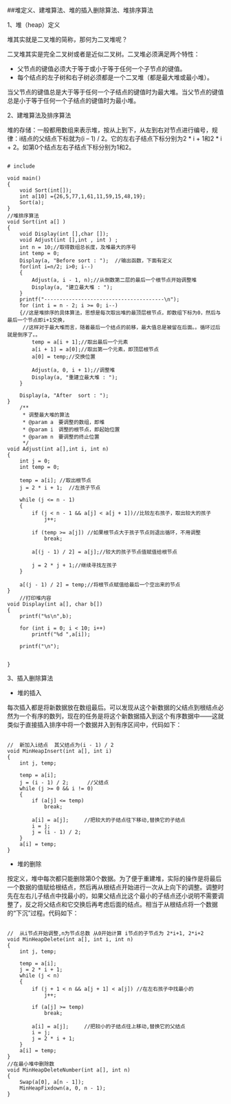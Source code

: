 ##堆定义、建堆算法、堆的插入删除算法、堆排序算法

1、堆（heap）定义

堆其实就是二叉堆的简称，那何为二叉堆呢？

二叉堆其实是完全二叉树或者是近似二叉树。二叉堆必须满足两个特性：

* 父节点的键值必须大于等于或小于等于任何一个子节点的键值。
* 每个结点的左子树和右子树必须都是一个二叉堆（都是最大堆或最小堆）。

当父节点的键值总是大于等于任何一个子结点的键值时为最大堆。当父节点的键值总是小于等于任何一个子结点的键值时为最小堆。

2、建堆算法及排序算法

堆的存储：一般都用数组来表示堆，按从上到下，从左到右对节点进行编号，规律：i结点的父结点下标就为(i – 1) / 2。它的左右子结点下标分别为2 * i + 1和2 * i + 2。如第0个结点左右子结点下标分别为1和2。

<pre><code>
# include<stdio.h>  
  
void main()
{  
    void Sort(int[]);
	int a[10] ={26,5,77,1,61,11,59,15,48,19};  
    Sort(a);  
}  
//堆排序算法 
void Sort(int a[] ) 
{  
    void Display(int [],char []);
    void Adjust(int [],int , int ) ;
    int n = 10;//取得数组总长度，及堆最大的序号  
    int temp = 0;  
    Display(a, "Before sort : ");  //输出函数，下面有定义 
	for(int i=n/2; i>0; i--) 
	{  
        Adjust(a, i - 1, n);//从倒数第二层的最后一个根节点开始调整堆  
        Display(a, "建立最大堆 : ");  
    }  
    printf("---------------------------------------\n");  
    for (int i = n - 2; i >= 0; i--) 
	{//这是堆排序的具体算法，思想是每次取出堆的最顶层根节点，即数组下标为0，然后与最后一个节点即i+1交换，
	 //这样对于最大堆而言，随着最后一个结点的前移，最大值总是被留在后面。。循环过后就是倒序了。。  
        temp = a[i + 1];//取出最后一个元素  
        a[i + 1] = a[0];//取出第一个元素，即顶层根节点  
        a[0] = temp;//交换位置  
  
        Adjust(a, 0, i + 1);//调整堆  
        Display(a, "重建立最大堆 : ");  
    }  
  
    Display(a, "After  sort : ");  
}  
    /** 
     * 调整最大堆的算法
     * @param a　要调整的数组，即堆 
     * @param i　调整的根节点，即起始位置 
     * @param n　要调整的终止位置 
     */  
void Adjust(int a[],int i, int n) 
{  
    int j = 0;  
    int temp = 0;  
  
    temp = a[i]; //取出根节点  
    j = 2 * i + 1;  //左孩子节点  
  
    while (j <= n - 1) 
	{  
        if (j < n - 1 && a[j] < a[j + 1])//比较左右孩子，取出较大的孩子  
            j++;  
  
        if (temp >= a[j]) //如果根节点大于孩子节点则退出循环，不用调整  
        	break;  
  
        a[(j - 1) / 2] = a[j];//较大的孩子节点值赋值给根节点  
  
        j = 2 * j + 1;//继续寻找左孩子  
    }  
  
    a[(j - 1) / 2] = temp;//将根节点赋值给最后一个空出来的节点  
}  
    //打印堆内容  
void Display(int a[], char b[]) 
{  
    printf("%s\n",b);  
  
    for (int i = 0; i < 10; i++)  
        printf("%d ",a[i]);  
  
    printf("\n");  
     
  
}  
</code></pre>
3、插入删除算法

* 堆的插入

每次插入都是将新数据放在数组最后。可以发现从这个新数据的父结点到根结点必然为一个有序的数列，现在的任务是将这个新数据插入到这个有序数据中——这就类似于直接插入排序中将一个数据并入到有序区间中，代码如下：

<pre><code>
//  新加入i结点  其父结点为(i - 1) / 2  
void MinHeapInsert(int a[], int i)  
{  
    int j, temp;  
      
    temp = a[i];  
    j = (i - 1) / 2;      //父结点  
    while (j >= 0 && i != 0)  
    {  
        if (a[j] <= temp)  
            break;  
          
        a[i] = a[j];     //把较大的子结点往下移动,替换它的子结点  
        i = j;  
        j = (i - 1) / 2;  
    }  
    a[i] = temp;  
}  
</code></pre>

* 堆的删除

按定义，堆中每次都只能删除第0个数据。为了便于重建堆，实际的操作是将最后一个数据的值赋给根结点，然后再从根结点开始进行一次从上向下的调整。调整时先在左右儿子结点中找最小的，如果父结点比这个最小的子结点还小说明不需要调整了，反之将父结点和它交换后再考虑后面的结点。相当于从根结点将一个数据的“下沉”过程。代码如下：

<pre><code>
//  从i节点开始调整,n为节点总数 从0开始计算 i节点的子节点为 2*i+1, 2*i+2  
void MinHeapDelete(int a[], int i, int n)  
{  
    int j, temp;  
  
    temp = a[i];  
    j = 2 * i + 1;  
    while (j < n)  
    {  
        if (j + 1 < n && a[j + 1] < a[j]) //在左右孩子中找最小的  
            j++;  
  
        if (a[j] >= temp)  
            break;  
  
        a[i] = a[j];     //把较小的子结点往上移动,替换它的父结点  
        i = j;  
        j = 2 * i + 1;  
    }  
    a[i] = temp;  
}  
//在最小堆中删除数  
void MinHeapDeleteNumber(int a[], int n)  
{  
    Swap(a[0], a[n - 1]);  
    MinHeapFixdown(a, 0, n - 1);  
}  
</code></pre>
